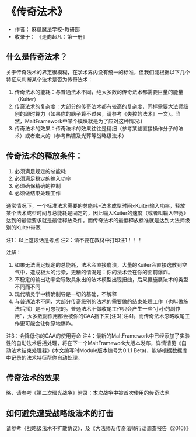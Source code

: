 # 《传奇法术》

- 作者： 麻瓜魔法学校-教研部
- 收录于： 《走向超凡：第一册》

## 什么是传奇法术？

关于传奇法术的界定很模糊，在学术界内没有统一的标准，但我们能根据以下几个特征来判断某个法术是否为传奇法术：

1. 传奇法术的能耗：与普通法术不同，绝大多数的传奇法术都需要巨量的能量（Kuiter）
2. 传奇法术的复杂度：大部分的传奇法术都有较高的复杂度，同样需要大法师级别的即时算力（如果你的脑子算不过来，请参考《失控的法术》一文）。当然，MaltFramework中某个模块就是为了应对这种情况:)
3. 传奇法术的效果：传奇法术的效果往往是精细（参考某些直接操作分子的法术）或者宏大的（参考热啸及光葬等战略级法术）

## 传奇法术的释放条件：

1. 必须满足规定的总能耗
2. 必须满足稳定的输入功率
3. 必须确保精确的控制
4. 必须做结束处理工作

通常情况下，一个标准法术需要的总能耗=法术成型时间×Kuiter输入功率，释放某个法术成型时间与总能耗是固定的，因此输入Kuiter的速度（或者叫输入带宽）达到的最低要求就是最低释放条件。而传奇法术的最低释放标准就是达到大法师级别的Kuiter带宽

注1：以上这段话是考点
注2：请不要在教材中打印注1！！！

注解：

1. 如果无法满足规定的总能耗，法术会直接崩溃，大量的Kuiter会直接逸散到空气中，造成极大的污染，更糟的情况是：你的法术会在你的面前爆炸。
2. 不稳定的输出功率会导致具象出的法术模型出现扭曲，后果据施展法术的类型不同而不同
3. 现代精灵学中精确制导是一切的基础，不解释
4. 与普通法术不同，大部分传奇级别的法术的需要做的结束处理工作（也叫做施法后摇）是不可忽视的。普通法术不做收尾工作只会产生一些“小小的副作用”，大多数副作用都会被你的CAA挡下来[注3][注4]。而传奇法术忽略收尾工作更可能会让你原地爆炸。

注3：会降低你的CAA的使用寿命
注4：最新的MaltFramework中已经添加了实验性的自动法术后摇处理，将在下一个MaltFramework大版本发布，详情请见《自动法术结束处理器》(本文编写时Module版本编号为0.1.1 Beta)，能够根据数据库中记录的法术特征帮你自动处理。

## 传奇法术的效果

略，请参考《第二次曙光战争》附录：本次战争中被首次使用的传奇法术

## 如何避免遭受战略级法术的打击

请参考《战略级法术不扩散协议》，及《大法师及传奇法师行动调查报告（2016）》
